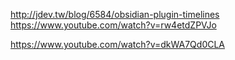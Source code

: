 http://jdev.tw/blog/6584/obsidian-plugin-timelines
https://www.youtube.com/watch?v=rw4etdZPVJo


https://www.youtube.com/watch?v=dkWA7Qd0CLA